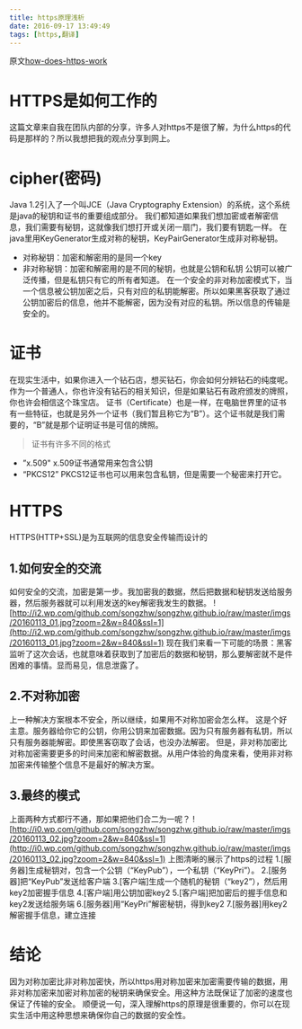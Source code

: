 ```yaml
---
title: https原理浅析
date: 2016-09-17 13:49:49
tags: [https,翻译]
---
```

原文[how-does-https-work](http://www.songzhw.com/2016/09/13/how-does-https-work/)

# HTTPS是如何工作的
这篇文章来自我在团队内部的分享，许多人对https不是很了解，为什么https的代码是那样的？所以我想把我的观点分享到网上。
<!--more-->
# cipher(密码)
Java 1.2引入了一个叫JCE（Java Cryptography Extension）的系统，这个系统是java的秘钥和证书的重要组成部分。
我们都知道如果我们想加密或者解密信息，我们需要有秘钥，这就像我们想打开或关闭一扇门，我们要有钥匙一样。
在java里用KeyGenerator生成对称的秘钥，KeyPairGenerator生成非对称秘钥。
* 对称秘钥：加密和解密用的是同一个key
* 非对称秘钥：加密和解密用的是不同的秘钥，也就是公钥和私钥
	公钥可以被广泛传播，但是私钥只有它的所有者知道。
	在一个安全的非对称加密模式下，当一个信息被公钥加密之后，只有对应的私钥能解密。所以如果黑客获取了通过公钥加密后的信息，他并不能解密，因为没有对应的私钥。所以信息的传输是安全的。	

# 证书
在现实生活中，如果你进入一个钻石店，想买钻石，你会如何分辨钻石的纯度呢。作为一个普通人，你也许没有钻石的相关知识，但是如果钻石有政府颁发的牌照，你也许会相信这个珠宝店。
证书（Certificate）也是一样，在电脑世界里的证书有一些特征，也就是另外一个证书（我们暂且称它为“B”）。这个证书就是我们需要的，“B”就是那个证明证书是可信的牌照。

> 证书有许多不同的格式
* ”x.509"
x.509证书通常用来包含公钥
* “PKCS12”
PKCS12证书也可以用来包含私钥，但是需要一个秘密来打开它。

# HTTPS
HTTPS(HTTP+SSL)是为互联网的信息安全传输而设计的
## 1.如何安全的交流
如何安全的交流，加密是第一步。我加密我的数据，然后把数据和秘钥发送给服务器，然后服务器就可以利用发送的key解密我发生的数据。
![http://i2.wp.com/github.com/songzhw/songzhw.github.io/raw/master/imgs/20160113_01.jpg?zoom=2&w=840&ssl=1](http://i2.wp.com/github.com/songzhw/songzhw.github.io/raw/master/imgs/20160113_01.jpg?zoom=2&w=840&ssl=1)
现在我们来看一下可能的场景：黑客监听了这次会话，也就意味着获取到了加密后的数据和秘钥，那么要解密就不是件困难的事情。显而易见，信息泄露了。

## 2.不对称加密
上一种解决方案根本不安全，所以继续，如果用不对称加密会怎么样。
这是个好主意。服务器给你它的公钥，你用公钥来加密数据。因为只有服务器有私钥，所以只有服务器能解密。即使黑客窃取了会话，也没办法解密。
但是，非对称加密比对称加密需要更多的时间来加密和解密数据。从用户体验的角度来看，使用非对称加密来传输整个信息不是最好的解决方案。
## 3.最终的模式
上面两种方式都行不通，那如果把他们合二为一呢？
![http://i0.wp.com/github.com/songzhw/songzhw.github.io/raw/master/imgs/20160113_02.jpg?zoom=2&w=840&ssl=1](http://i0.wp.com/github.com/songzhw/songzhw.github.io/raw/master/imgs/20160113_02.jpg?zoom=2&w=840&ssl=1)
上图清晰的展示了https的过程
1.[服务器]生成秘钥对，包含一个公钥（“KeyPub”），一个私钥（“KeyPri”）。
2.[服务器]把“KeyPub”发送给客户端
3.[客户端]生成一个随机的秘钥（“key2”），然后用key2加密握手信息
4.[客户端]用公钥加密key2
5.[客户端]把加密后的握手信息和key2发送给服务端
6.[服务器]用“KeyPri”解密秘钥，得到key2
7.[服务器]用key2解密握手信息，建立连接

# 结论
因为对称加密比非对称加密快，所以https用对称加密来加密需要传输的数据，用非对称加密来加密对称加密的秘钥来确保安全。用这种方法既保证了加密的速度也保证了传输的安全。
顺便说一句，深入理解https的原理是很重要的，你可以在现实生活中用这种思想来确保你自己的数据的安全性。